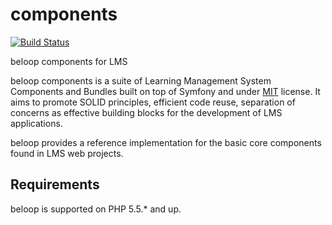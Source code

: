 # components

[![Build Status](https://travis-ci.org/beloop/components.png?branch=master)](http://travis-ci.org/beloop/components)

beloop components for LMS

beloop components is a suite of Learning Management System Components and Bundles built on top of Symfony
and under [MIT](http://opensource.org/licenses/MIT) license.
It aims to promote SOLID principles, efficient code reuse, separation of 
concerns as effective building blocks for the development of LMS 
applications.

beloop provides a reference implementation for the basic core components found
in LMS web projects.

Requirements
------------

beloop is supported on PHP 5.5.* and up.
